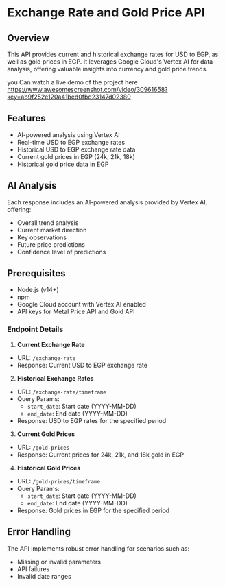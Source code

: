 # Exchange Rate and Gold Price API

## Overview

This API provides current and historical exchange rates for USD to EGP, as well as gold prices in EGP. It leverages Google Cloud's Vertex AI for data analysis, offering valuable insights into currency and gold price trends.

you Can watch a live demo of the project here
https://www.awesomescreenshot.com/video/30961658?key=ab9f252e120a41bed0fbd23147d02380

## Features

- AI-powered analysis using Vertex AI
- Real-time USD to EGP exchange rates
- Historical USD to EGP exchange rate data
- Current gold prices in EGP (24k, 21k, 18k)
- Historical gold price data in EGP

## AI Analysis

Each response includes an AI-powered analysis provided by Vertex AI, offering:

- Overall trend analysis
- Current market direction
- Key observations
- Future price predictions
- Confidence level of predictions

## Prerequisites

- Node.js (v14+)
- npm
- Google Cloud account with Vertex AI enabled
- API keys for Metal Price API and Gold API

### Endpoint Details

1. **Current Exchange Rate**

- URL: `/exchange-rate`
- Response: Current USD to EGP exchange rate

2. **Historical Exchange Rates**

- URL: `/exchange-rate/timeframe`
- Query Params:
  - `start_date`: Start date (YYYY-MM-DD)
  - `end_date`: End date (YYYY-MM-DD)
- Response: USD to EGP rates for the specified period

3. **Current Gold Prices**

- URL: `/gold-prices`
- Response: Current prices for 24k, 21k, and 18k gold in EGP

4. **Historical Gold Prices**

- URL: `/gold-prices/timeframe`
- Query Params:
  - `start_date`: Start date (YYYY-MM-DD)
  - `end_date`: End date (YYYY-MM-DD)
- Response: Gold prices in EGP for the specified period

## Error Handling

The API implements robust error handling for scenarios such as:

- Missing or invalid parameters
- API failures
- Invalid date ranges
